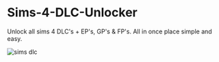 # Sims-4-DLC-Unlocker

Unlock all sims 4 DLC's + EP's, GP's & FP's. All in once place simple and easy.


![sims dlc](https://user-images.githubusercontent.com/61595428/210832384-c7ecc9f2-dc03-434e-951c-78716015c960.PNG)

